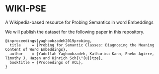 # WIKI-PSE
A Wikipedia-based resource for Probing Semantics in word Embeddings


We will publish the dataset for the following paper in this repository.


```
@inproceedings{yaghoobzadeh2019probing,
  title     = {Probing for Semantic Classes: Diagnosing the Meaning Content of Word Embeddings},
  author    = {Yadollah Yaghoobzadeh, Katharina Kann, Eneko Agirre, Timothy J. Hazen and Hinrich Sch{\"{u}}tze},
  booktitle = {Proceedings of ACL},
}
```

